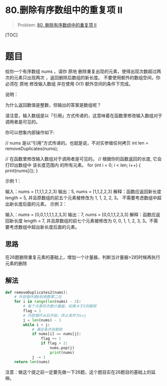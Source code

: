 # 80.删除有序数组中的重复项 II
> Problem: [80. 删除有序数组中的重复项 II](https://leetcode.cn/problems/remove-duplicates-from-sorted-array-ii/description/)

[TOC]

# 题目 
给你一个有序数组 nums ，请你 原地 删除重复出现的元素，使得出现次数超过两次的元素只出现两次 ，返回删除后数组的新长度。
不要使用额外的数组空间，你必须在 原地 修改输入数组 并在使用 O(1) 额外空间的条件下完成。

说明：

为什么返回数值是整数，但输出的答案是数组呢？

请注意，输入数组是以「引用」方式传递的，这意味着在函数里修改输入数组对于调用者是可见的。

你可以想象内部操作如下:

// nums 是以“引用”方式传递的。也就是说，不对实参做任何拷贝
int len = removeDuplicates(nums);

// 在函数里修改输入数组对于调用者是可见的。
// 根据你的函数返回的长度, 它会打印出数组中 该长度范围内 的所有元素。
for (int i = 0; i < len; i++) {
    print(nums[i]);
}
 

示例 1：

输入：nums = [1,1,1,2,2,3]
输出：5, nums = [1,1,2,2,3]
解释：函数应返回新长度 length = 5, 并且原数组的前五个元素被修改为 1, 1, 2, 2, 3。 不需要考虑数组中超出新长度后面的元素。
示例 2：

输入：nums = [0,0,1,1,1,1,2,3,3]
输出：7, nums = [0,0,1,1,2,3,3]
解释：函数应返回新长度 length = 7, 并且原数组的前七个元素被修改为 0, 0, 1, 1, 2, 3, 3。不需要考虑数组中超出新长度后面的元素。

## 思路
在26题删除重复元素的基础上，增加一个计量器，判断当计量器>2的时候再执行元素的删除
## 解法
```python
def removeDuplicates2(nums):
    # 外层循环是0到倒数第二位
    for i in range(len(nums) - 2):
        # 每个元素的次数计量器，如果大于2则删除
        flag = 1
        # 内层循环从后开始，终止条件为i=j
        j = len(nums) - 1
        while i < j:
            # 满足条件则删除
            if nums[i] == nums[j]:
                flag += 1
                if flag > 2:
                    nums.pop(j)
                    print(nums)
            j -= 1
    return len(nums)
```
注意：做这个提之前一定要先做一下26题，这个题目实在26题目的基础上的延伸。
